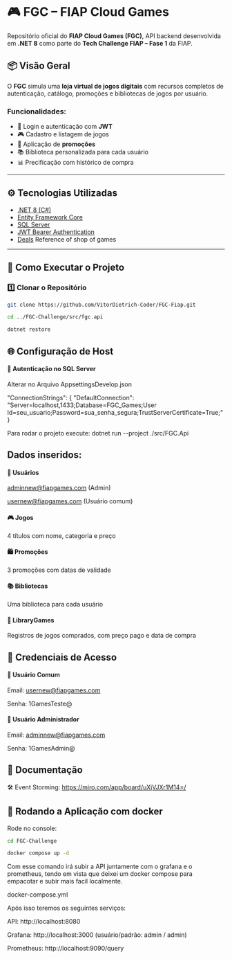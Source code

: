 # 🎮 FGC – FIAP Cloud Games

Repositório oficial do **FIAP Cloud Games (FGC)**, API backend desenvolvida em **.NET 8** como parte do **Tech Challenge FIAP – Fase 1** da FIAP.

## 📦 Visão Geral

O **FGC** simula uma **loja virtual de jogos digitais** com recursos completos de autenticação, catálogo, promoções e bibliotecas de jogos por usuário.

### Funcionalidades:

- 🔐 Login e autenticação com **JWT**
- 🎮 Cadastro e listagem de jogos
- 💸 Aplicação de **promoções**
- 📚 Biblioteca personalizada para cada usuário
- 📊 Precificação com histórico de compra

---

## ⚙️ Tecnologias Utilizadas

- [.NET 8 (C#)](https://learn.microsoft.com/en-us/dotnet/)
- [Entity Framework Core](https://learn.microsoft.com/en-us/ef/core/)
- [SQL Server](https://www.microsoft.com/en-us/sql-server/)
- [JWT Bearer Authentication](https://jwt.io/)
- [Deals](https://gg.deals/) Reference of shop of games
---

## 🚀 Como Executar o Projeto

### 1️⃣ Clonar o Repositório

```bash
git clone https://github.com/VitorDietrich-Coder/FGC-Fiap.git

cd ../FGC-Challenge/src/fgc.api

dotnet restore
```
## 🌐 Configuração de Host

#### 👤 Autenticação no SQL Server

Alterar no Arquivo AppsettingsDevelop.json

"ConnectionStrings": {
  "DefaultConnection": "Server=localhost,1433;Database=FGC_Games;User Id=seu_usuario;Password=sua_senha_segura;TrustServerCertificate=True;"
}

Para rodar o projeto execute:
dotnet run --project ./src/FGC.Api

## Dados inseridos:

#### 👤 Usuários

adminnew@fiapgames.com (Admin)

usernew@fiapgames.com (Usuário comum)

####  🎮 Jogos

4 títulos com nome, categoria e preço

####  🛍️ Promoções

3 promoções com datas de validade

####  📚 Bibliotecas

Uma biblioteca para cada usuário

####  🧾 LibraryGames

Registros de jogos comprados, com preço pago e data de compra

## 🔐 Credenciais de Acesso

####   👤 Usuário Comum

Email: usernew@fiapgames.com

Senha: 1GamesTeste@

####  👑 Usuário Administrador

Email: adminnew@fiapgames.com

Senha: 1GamesAdmin@

##  📄 Documentação

🛠️ Event Storming: https://miro.com/app/board/uXjVJXr1M14=/

##  🐳 Rodando a Aplicação com docker
Rode no console:

```bash
cd FGC-Challenge

docker compose up -d
```

Com esse comando irá subir a API juntamente com o grafana e o prometheus, 
tendo em vista que deixei um docker compose para empacotar e subir mais facil localmente.

docker-compose.yml

Após isso teremos os seguintes serviços:

API: http://localhost:8080

Grafana: http://localhost:3000
(usuário/padrão: admin / admin)

Prometheus: http://localhost:9090/query



